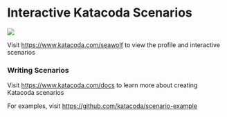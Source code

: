 # Interactive Katacoda Scenarios

[![](http://shields.katacoda.com/katacoda/seawolf/count.svg)](https://www.katacoda.com/seawolf "Get your profile on Katacoda.com")

Visit https://www.katacoda.com/seawolf to view the profile and interactive scenarios

### Writing Scenarios
Visit https://www.katacoda.com/docs to learn more about creating Katacoda scenarios

For examples, visit https://github.com/katacoda/scenario-example
